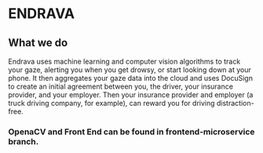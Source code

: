 # ENDRAVA

## What we do

Endrava uses machine learning and computer vision algorithms to track your gaze, alerting you when you get drowsy, or start looking down at your phone. It then aggregates your gaze data into the cloud and uses DocuSign to create an initial agreement between you, the driver, your insurance provider, and your employer. Then your insurance provider and employer (a truck driving company, for example), can reward you for driving distraction-free. 

### OpenaCV and Front End can be found in frontend-microservice branch.

